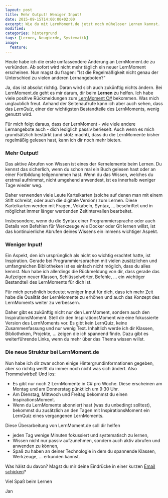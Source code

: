 ```yaml
---
layout: post
title: Mehr Output! Weniger Input!
date: 2015-09-15T14:00:00+02:00
excerpt: Wie du mit LernMoment.de jetzt noch müheloser Lernen kannst.
modified:
categories: hintergrund
tags: [Lernen, Neugierde, Systematik]
image:
  feature: 
---
```


Heute habe ich die erste umfassendere Änderung an LernMoment.de zu verkünden. Ab sofort wird nicht mehr täglich ein neuer LernMoment erscheinen. Nun magst du fragen: "Ist die Regelmäßigkeit nicht genau der Unterschied zu vielen anderen Lernangeboten?"

Ja, das ist absolut richtig. Daran wird sich auch zukünftig nichts ändern. Bei LernMoment.de geht es mir darum, dir beim **Lernen** zu helfen. Ich habe viele positive Rückmeldungen zum [LernMoment C#](/csharp-programmieren/) bekommen. Was mich unglaublich freut. Anhand der Seitenaufrufe kann ich aber auch sehen, dass das *LernQuiz*, einer der wichtigsten Bestandteile des LernMoments, wenig genutzt wird.

Für mich folgt daraus, dass der LernMoment - wie viele andere Lernangebote auch - dich lediglich passiv berieselt. Auch wenn es mich grundsätzlich bestärkt (und stolz macht), dass du die LernMomente bisher regelmäßig gelesen hast, kann ich dir noch mehr bieten.

### Mehr Output!

Das aktive Abrufen von Wissen ist eines der Kernelemente beim Lernen. Du kennst das sicherlich, wenn du schon mal ein Buch gelesen hast oder an einer Fortbildung teilgenommen hast. Wenn du das Wissen, welches du erstmal aufnimmst, nicht umgehend anwendest, ist es innerhalb weniger Tage wieder weg.

Daher verwenden viele Leute Karteikarten (solche auf denen man mit einem Stift schreibt, oder auch die digitale Version) zum Lernen. Diese Karteikarten werden mit Fragen, Vokabeln, Syntax, ... beschriftet und in möglichst immer länger werdenden Zeitintervallen bearbeitet.

Insbesondere, wenn du die Syntax einer Programmiersprache oder auch Details von Befehlen für Werkzeuge wie Docker oder Git lernen willst, ist das kontinuierliche Abrufen deines Wissens ein immens wichtiger Aspekt.

### Weniger Input!

Ein Aspekt, den ich ursprünglich als nicht so wichtig erachtet hatte, ist Inspiration. Gerade bei Programmiersprachen mit vielen zusätzlichen und umfangreichen Bibliotheken ist es einfach nicht möglich, dass du alles kennst. Nun habe ich allerdings die Rückmeldung von dir, dass gerade das Aufzeigen neuer Klassen, Schlüsselwörter, Befehle, ... ein wichtiger Bestandteil des LernMoments für dich ist.

Für mich persönlich bedeutet weniger Input für dich, dass ich mehr Zeit habe die Qualität der LernMomente zu erhöhen und auch das Konzept des LernMoments weiter zu verbessern.

Daher gibt es zukünftig nicht nur den LernMoment, sondern auch den InspirationsMoment. Stell dir den InspirationsMoment wie eine fokussierte Version des LernMoments vor. Es gibt kein LernQuiz, keine Zusammenfassung und nur wenig Text. Inhaltlich werde ich dir Klassen, Bibliotheken, Projekte, ... zeigen die ich spannend finde. Dazu gibt es weiterführende Links, wenn du mehr über das Thema wissen willst.

### Die neue Struktur bei LernMoment.de

Nun habe ich dir zwar schon einige Hintergrundinformationen gegeben, aber so richtig weißt du immer noch nicht was sich ändert. Also Trommelwirbel! Und los:

-	Es gibt nur noch 2 LernMomente in C# pro Woche. Diese erscheinen am Montag und am Donnerstag pünktlich um 9:30 Uhr.
-	Am Dienstag, Mittwoch und Freitag bekommst du einen InspirationsMoment.
-	Wenn du LernMomente abonniert hast (was du unbedingt solltest), bekommst du zusätzlich an den Tagen mit InspirationsMoment ein LernQuiz eines vergangenen LernMoments.

Diese Überarbeitung von LernMoment.de soll dir helfen

-	jeden Tag wenige Minuten fokussiert und systematisch zu lernen,
-	Wissen nicht nur passiv aufzunehmen, sondern auch aktiv abrufen und anwenden zu können,
-	Spaß zu haben an deiner Technologie in dem du spannende Klassen, Werkzeuge, ... erkunden kannst.

Was hälst du davon? Magst du mir deine Eindrücke in einer kurzen [Email schicken](mailto:jan@lernmoment.de)?

Viel Spaß beim Lernen

Jan
